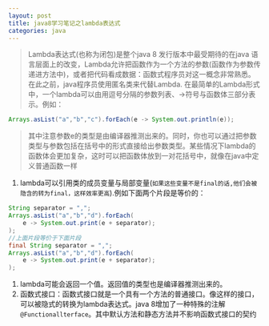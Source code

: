 ```yaml
---
layout: post
title: java8学习笔记之lambda表达式
categories: java
---
```

>Lambda表达式(也称为闭包)是整个java 8 发行版本中最受期待的在java 语言层面上的改变，Lambda允许把函数作为一个方法的参数(函数作为参数传递进方法中)，或者把代码看成数据：函数式程序员对这一概念非常熟悉。在此之前，java程序员使用匿名类来代替Lambda.
>在最简单的Lambda形式中，一个lambda可以由用逗号分隔的参数列表、->符号与函数体三部分表示。例如：

```java
Arrays.asList("a","b","c").forEach(e -> System.out.println(e));
```
>其中注意参数e的类型是由编译器推测出来的。同时，你也可以通过把参数类型与参数包括在括号中的形式直接给出参数类型。某些情况下lambda的函数体会更加复杂，这时可以把函数体放到一对花括号中，就像在java中定义普通函数一样

1. lambda可以引用类的成员变量与局部变量(`如果这些变量不是final的话,他们会被隐含的转为final，这样效率更高`).例如下面两个片段是等价的：
```java
String separator = ",";
Arrays.asList("a","b","d").forEach(
	e -> System.out.print(e + separator);
);
//上面片段等价于下面片段
final String separator = ",";
Arrays.asList("a","b","d").forEach(
	e -> System.out.print(e + separator);
);
```

1. lambda可能会返回一个值。返回值的类型也是编译器推测出来的。
2. 函数式接口：函数式接口就是一个具有一个方法的普通接口。像这样的接口，可以被隐式的转换为lambda表达式。java 8增加了一种特殊的注解`@Functionallterface`。其中默认方法和静态方法并不影响函数式接口的契约